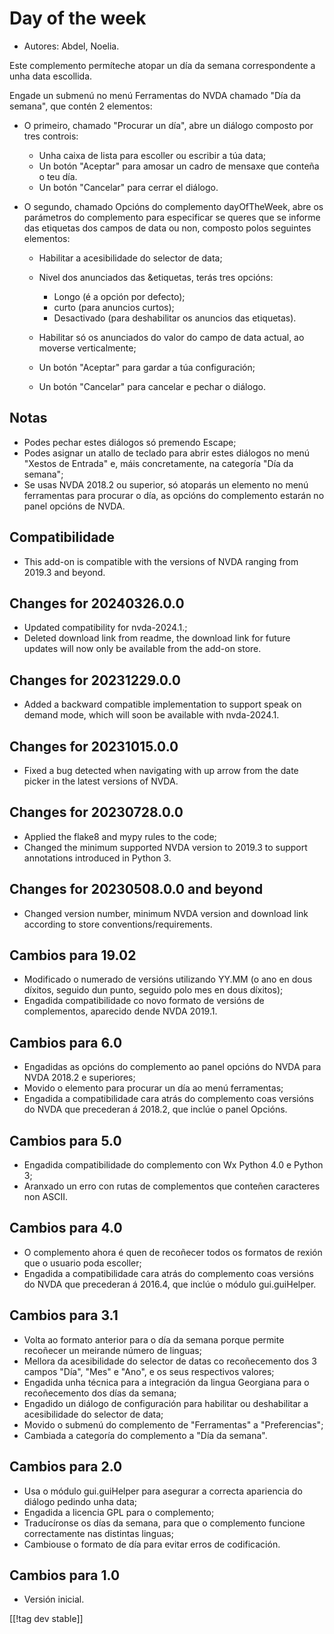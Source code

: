# Day of the week #

* Autores: Abdel, Noelia.

Este complemento permíteche atopar un día da semana correspondente a unha
data escollida.

Engade un submenú no menú Ferramentas do NVDA chamado "Día da semana", que
contén 2 elementos:

* O primeiro, chamado "Procurar un día", abre un diálogo composto por tres
  controis:

    * Unha caixa de lista para escoller ou escribir a túa data;
    * Un botón "Aceptar" para amosar un cadro de mensaxe que conteña o teu
      día.
    * Un botón "Cancelar" para cerrar el diálogo.

* O segundo, chamado Opcións do complemento dayOfTheWeek, abre os parámetros
  do complemento para especificar se queres que se informe das etiquetas dos
  campos de data ou non, composto polos seguintes elementos:

    * Habilitar a acesibilidade do selector de data;
    * Nivel dos anunciados das &etiquetas, terás tres opcións:

        * Longo (é a opción por defecto);
        * curto (para anuncios curtos);
        * Desactivado (para deshabilitar os anuncios das etiquetas).

    * Habilitar só os anunciados do valor do campo de data actual, ao
      moverse verticalmente;
    * Un botón "Aceptar" para gardar a túa configuración;
    * Un botón "Cancelar" para cancelar e pechar o diálogo.

## Notas ##

* Podes pechar estes diálogos só premendo Escape;
* Podes asignar un atallo de teclado para abrir estes diálogos no menú
  "Xestos de Entrada" e, máis concretamente, na categoría "Día da semana";
* Se usas NVDA 2018.2 ou superior, só atoparás un elemento no menú
  ferramentas para procurar o día, as opcións do complemento estarán no
  panel opcións de NVDA.

## Compatibilidade ##

* This add-on is compatible with the versions of NVDA ranging from 2019.3
  and beyond.

## Changes for 20240326.0.0

* Updated compatibility for nvda-2024.1.;
* Deleted download link from readme, the download link for future updates
  will now only be available from the add-on store.

## Changes for 20231229.0.0 ##

* Added a backward compatible implementation to support speak on demand
  mode, which will soon be available with nvda-2024.1.

## Changes for 20231015.0.0 ##

* Fixed a bug detected when navigating with up arrow from the date picker in
  the latest versions of NVDA.

## Changes for 20230728.0.0 ##

* Applied the flake8 and mypy rules to the code;
* Changed the minimum supported NVDA version to 2019.3 to support
  annotations introduced in Python 3.

## Changes for 20230508.0.0 and beyond ##

* Changed version number, minimum NVDA version and download link according
  to store conventions/requirements.

## Cambios para 19.02 ##

* Modificado o numerado de versións utilizando YY.MM (o ano en dous díxitos,
  seguido dun punto, seguido polo mes en dous díxitos);
* Engadida compatibilidade co novo formato de versións de complementos,
  aparecido dende NVDA 2019.1.

## Cambios para 6.0 ##

* Engadidas as opcións do complemento ao panel opcións do NVDA para NVDA
  2018.2 e superiores;
* Movido o elemento para procurar un día ao menú ferramentas;
* Engadida a compatibilidade cara atrás do complemento coas versións do NVDA
  que precederan á 2018.2, que inclúe o panel Opcións.

## Cambios para 5.0 ##

* Engadida compatibilidade do complemento con Wx Python 4.0 e Python 3;
* Aranxado un erro con rutas de complementos que conteñen caracteres non
  ASCII.

## Cambios para 4.0 ##

* O complemento ahora é quen de recoñecer todos os formatos de rexión que o
  usuario poda escoller;
* Engadida a compatibilidade cara atrás do complemento coas versións do NVDA
  que precederan á 2016.4, que inclúe o módulo gui.guiHelper.

## Cambios para 3.1 ##

* Volta ao formato anterior para o día da semana porque permite recoñecer un
  meirande número de linguas;
* Mellora da acesibilidade do selector de datas co recoñecemento dos 3
  campos "Día", "Mes" e "Ano", e os seus respectivos valores;
* Engadida unha técnica para a integración da lingua Georgiana para o
  recoñecemento dos días da semana;
* Engadido un diálogo de configuración para habilitar ou deshabilitar a
  acesibilidade do selector de data;
* Movido o submenú do complemento de "Ferramentas" a "Preferencias";
* Cambiada a categoría do complemento a "Día da semana".

## Cambios para 2.0 ##

* Usa o módulo gui.guiHelper para asegurar a correcta apariencia do diálogo
  pedindo unha data;
* Engadida a licencia GPL para o complemento;
* Traducíronse os días da semana, para que o complemento funcione
  correctamente nas distintas linguas;
* Cambiouse o formato de día para evitar erros de codificación.

## Cambios para 1.0 ##

* Versión inicial.

[[!tag dev stable]]
